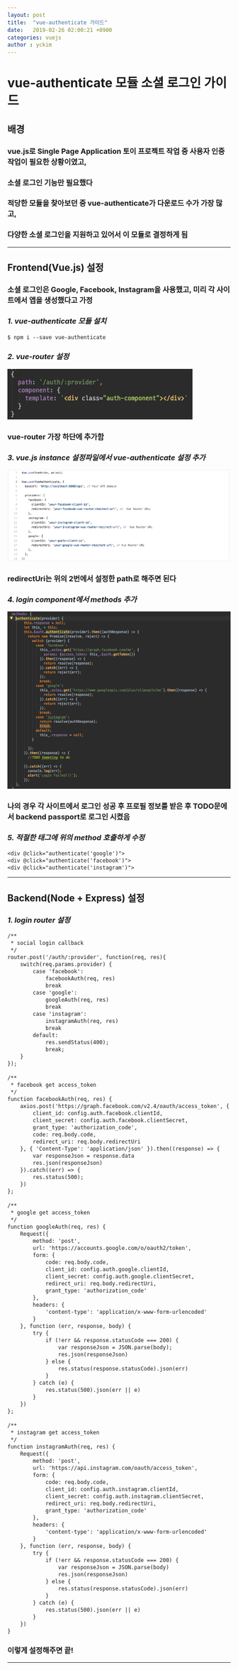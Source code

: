 ```yaml
---
layout: post
title:  "vue-authenticate 가이드"
date:   2019-02-26 02:00:21 +0900
categories: vuejs
author : yckim
---
```


# vue-authenticate 모듈 소셜 로그인 가이드    
  
## **배경**
  
### vue.js로 Single Page Application 토이 프로젝트 작업 중 사용자 인증 작업이 필요한 상황이였고,  

### 소셜 로그인 기능만 필요했다  


### 적당한 모듈을 찾아보던 중 vue-authenticate가 다운로드 수가 가장 많고,   

### 다양한 소셜 로그인을 지원하고 있어서 이 모듈로 결정하게 됨  

_ _ _

## **Frontend(Vue.js) 설정**
  
  
### 소셜 로그인은 Google, Facebook, Instagram을 사용했고, 미리 각 사이트에서 앱을 생성했다고 가정    



### *1. vue-authenticate 모듈 설치*
`$ npm i --save vue-authenticate`  
  

### *2. vue-router 설정*
![1](/img/post/20190226/2.png )  
  
### vue-router 가장 하단에 추가함


### *3. vue.js instance 설정파일에서 vue-authenticate 설정 추가* 
![1](/img/post/20190226/1.png )
### **redirectUri는 위의 2번에서 설정한 path로 해주면 된다**  


### *4. login component에서 methods 추가*  
![1](/img/post/20190226/3.png )  
### 나의 경우 각 사이트에서 로그인 성공 후 프로필 정보를 받은 후 TODO문에서 backend passport로 로그인 시켰음  


### *5. 적절한 태그에 위의 method 호출하게 수정*  

```
<div @click="authenticate('google')">
<div @click="authenticate('facebook')">
<div @click="authenticate('instagram')">
```


_ _ _

## **Backend(Node + Express) 설정**
 

### *1. login router 설정*
```
/**
 * social login callback
 */
router.post('/auth/:provider', function(req, res){
    switch(req.params.provider) {
        case 'facebook':
            facebookAuth(req, res)
            break
        case 'google':
            googleAuth(req, res)
            break
        case 'instagram':
            instagramAuth(req, res)
            break
        default:
            res.sendStatus(400);
            break;
    }
});

/**
 * facebook get access_token
 */
function facebookAuth(req, res) {
    axios.post('https://graph.facebook.com/v2.4/oauth/access_token', {
        client_id: config.auth.facebook.clientId,
        client_secret: config.auth.facebook.clientSecret,
        grant_type: 'authorization_code',
        code: req.body.code,
        redirect_uri: req.body.redirectUri
    }, { 'Content-Type': 'application/json' }).then((response) => {
        var responseJson = response.data
        res.json(responseJson)
    }).catch((err) => {
        res.status(500);
    })
};

/**
 * google get access_token
 */
function googleAuth(req, res) {
    Request({
        method: 'post',
        url: 'https://accounts.google.com/o/oauth2/token',
        form: {
            code: req.body.code,
            client_id: config.auth.google.clientId,
            client_secret: config.auth.google.clientSecret,
            redirect_uri: req.body.redirectUri,
            grant_type: 'authorization_code'
        },
        headers: {
            'content-type': 'application/x-www-form-urlencoded'
        }
    }, function (err, response, body) {
        try {
            if (!err && response.statusCode === 200) {
                var responseJson = JSON.parse(body);
                res.json(responseJson)
            } else {
                res.status(response.statusCode).json(err)
            }
        } catch (e) {
            res.status(500).json(err || e)
        }
    })
};

/**
 * instagram get access_token
 */
function instagramAuth(req, res) {
    Request({
        method: 'post',
        url: 'https://api.instagram.com/oauth/access_token',
        form: {
            code: req.body.code,
            client_id: config.auth.instagram.clientId,
            client_secret: config.auth.instagram.clientSecret,
            redirect_uri: req.body.redirectUri,
            grant_type: 'authorization_code'
        },
        headers: {
            'content-type': 'application/x-www-form-urlencoded'
        }
    }, function (err, response, body) {
        try {
            if (!err && response.statusCode === 200) {
                var responseJson = JSON.parse(body)
                res.json(responseJson)
            } else {
                res.status(response.statusCode).json(err)
            }
        } catch (e) {
            res.status(500).json(err || e)
        }
    })
}
```

### 이렇게 설정해주면 끝!

----

